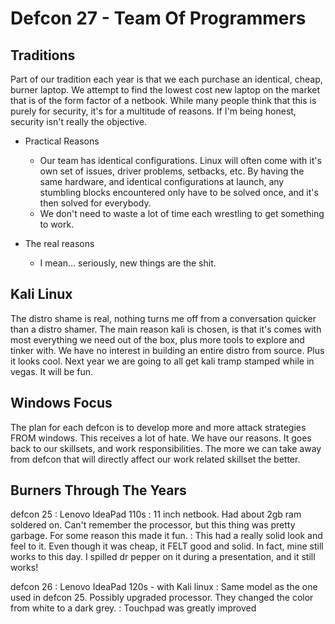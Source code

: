 # Defcon 27 - Team Of Programmers
## Traditions
Part of our tradition each year is that we each purchase an identical, cheap, burner laptop. We attempt to find the lowest cost new laptop on the market that is of the form factor of a netbook. While many people think that this is purely for security, it's for a multitude of reasons. If I'm being honest, security isn't really the objective.

- Practical Reasons
   - Our team has identical configurations. Linux will often come with it's own set of issues, driver problems, setbacks, etc. By having the same hardware, and identical configurations at launch, any stumbling blocks encountered only have to be solved once, and it's then solved for everybody. 
   - We don't need to waste a lot of time each wrestling to get something to work.

- The real reasons
   - I mean... seriously, new things are the shit. 

## Kali Linux
The distro shame is real, nothing turns me off from a conversation quicker than a distro shamer.  The main reason kali is chosen, is that it's comes with most everything we need out of the box, plus more tools to explore and tinker with. We have no interest in building an entire distro from source. Plus it looks cool. Next year we are going to all get kali tramp stamped while in vegas. It will be fun. 

## Windows Focus
The plan for each defcon is to develop more and more attack strategies FROM windows. This receives a lot of hate. We have our reasons. It goes back to our skillsets, and work responsibilities. The more we can take away from defcon that will directly affect our work related skillset the better. 

## Burners Through The Years
defcon 25
: Lenovo IdeaPad 110s
: 11 inch netbook. Had about 2gb ram soldered on. Can't remember the processor, but this thing was pretty garbage. For some reason this made it fun. 
: This had a really solid look and feel to it. Even though it was cheap, it FELT good and solid. In fact, mine still works to this day. I spilled dr pepper on it during a presentation, and it still works! 

defcon 26
: Lenovo IdeaPad 120s - with Kali linux
: Same model as the one used in defcon 25. Possibly upgraded processor. They changed the color from white to a dark grey. 
: Touchpad was greatly improved
